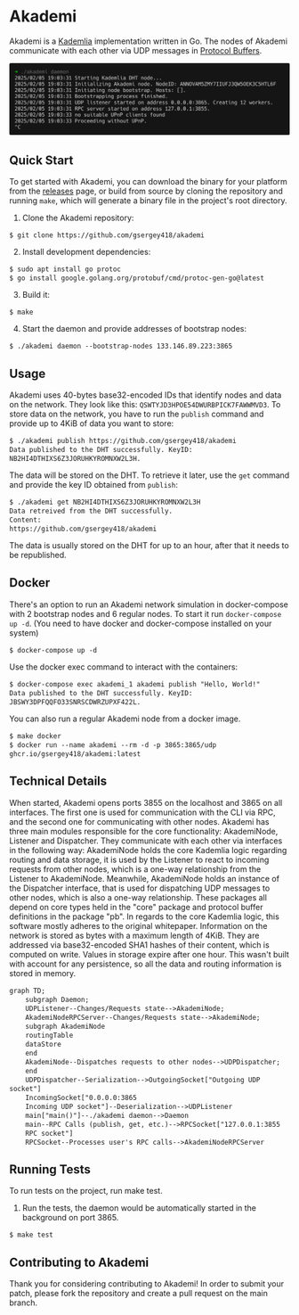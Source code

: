 # Akademi

Akademi is a [Kademlia](https://en.wikipedia.org/wiki/Kademlia) implementation written in Go. The nodes of Akademi communicate with each other via UDP messages in [Protocol Buffers](https://protobuf.dev/).

![Akademi](screenshot.png)

## Quick Start

To get started with Akademi, you can download the binary for your platform from the [releases](https://github.com/gsergey418/akademi/releases) page, or build from source by cloning the repository and running `make`, which will generate a binary file in the project's root directory.

1. Clone the Akademi repository:
```
$ git clone https://github.com/gsergey418/akademi
```
2. Install development dependencies:
```
$ sudo apt install go protoc
$ go install google.golang.org/protobuf/cmd/protoc-gen-go@latest
```
3. Build it:
```
$ make
```
4. Start the daemon and provide addresses of bootstrap nodes:
```
$ ./akademi daemon --bootstrap-nodes 133.146.89.223:3865
```

## Usage

Akademi uses 40-bytes base32-encoded IDs that identify nodes and data on the network. They look like this: `QSWTYJD3HPOE54DWURBPICK7FAWWMVD3`. To store data on the network, you have to run the `publish` command and provide up to 4KiB of data you want to store:

```
$ ./akademi publish https://github.com/gsergey418/akademi
Data published to the DHT successfully. KeyID: NB2HI4DTHIXS6Z3JORUHKYROMNXW2L3H.
```

The data will be stored on the DHT. To retrieve it later, use the `get` command and provide the key ID obtained from `publish`:

```
$ ./akademi get NB2HI4DTHIXS6Z3JORUHKYROMNXW2L3H
Data retreived from the DHT successfully.
Content:
https://github.com/gsergey418/akademi
```

The data is usually stored on the DHT for up to an hour, after that it needs to be republished.

## Docker

There's an option to run an Akademi network simulation in docker-compose with 2 bootstrap nodes and 6 regular nodes. To start it run `docker-compose up -d`. (You need to have docker and docker-compose installed on your system)
```
$ docker-compose up -d
```

Use the docker exec command to interact with the containers:

```
$ docker-compose exec akademi_1 akademi publish "Hello, World!"
Data published to the DHT successfully. KeyID: JBSWY3DPFQQFO33SNRSCDWRZUPXF422L.
```

You can also run a regular Akademi node from a docker image.

```
$ make docker
$ docker run --name akademi --rm -d -p 3865:3865/udp ghcr.io/gsergey418/akademi:latest
```

## Technical Details

When started, Akademi opens ports 3855 on the localhost and 3865 on all interfaces. The first one is used for communication with the CLI via RPC, and the second one for communicating with other nodes. Akademi has three main modules responsible for the core functionality: AkademiNode, Listener and Dispatcher. They communicate with each other via interfaces in the following way: AkademiNode holds the core Kademlia logic regarding routing and data storage, it is used by the Listener to react to incoming requests from other nodes, which is a one-way relationship from the Listener to AkademiNode. Meanwhile, AkademiNode holds an instance of the Dispatcher interface, that is used for dispatching UDP messages to other nodes, which is also a one-way relationship. These packages all depend on core types held in the "core" package and protocol buffer definitions in the package "pb". In regards to the core Kademlia logic, this software mostly adheres to the original whitepaper. Information on the network is stored as bytes with a maximum length of 4KiB. They are addressed via base32-encoded SHA1 hashes of their content, which is computed on write. Values in storage expire after one hour. This wasn't built with account for any persistence, so all the data and routing information is stored in memory.

```mermaid
graph TD;
    subgraph Daemon;
    UDPListener--Changes/Requests state-->AkademiNode;
    AkademiNodeRPCServer--Changes/Requests state-->AkademiNode;
    subgraph AkademiNode
    routingTable
    dataStore
    end
    AkademiNode--Dispatches requests to other nodes-->UDPDispatcher;
    end
    UDPDispatcher--Serialization-->OutgoingSocket["Outgoing UDP socket"]
    IncomingSocket["0.0.0.0:3865
    Incoming UDP socket"]--Deserialization-->UDPListener
    main["main()"]--./akademi daemon-->Daemon
    main--RPC Calls (publish, get, etc.)-->RPCSocket["127.0.0.1:3855
    RPC socket"]
    RPCSocket--Processes user's RPC calls-->AkademiNodeRPCServer
```

## Running Tests

To run tests on the project, run make test.

1. Run the tests, the daemon would be automatically started in the background on port 3865.
```
$ make test
```

## Contributing to Akademi

Thank you for considering contributing to Akademi! In order to submit your patch, please fork the repository and create a pull request on the main branch.
